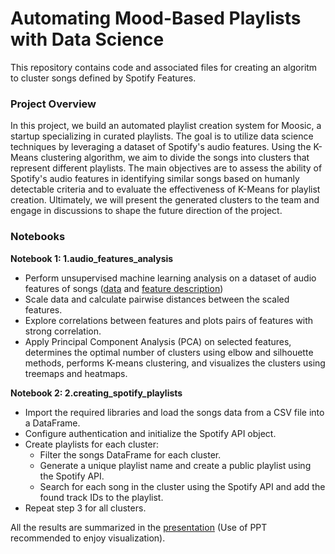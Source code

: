 # Automating Mood-Based Playlists with Data Science

This repository contains code and associated files for creating an algoritm to cluster songs defined by Spotify Features.

### Project Overview

In this project, we build an automated playlist creation system for Moosic, a startup specializing in curated playlists. The goal is to utilize data science techniques by leveraging a dataset of Spotify's audio features. Using the K-Means clustering algorithm, we aim to divide the songs into clusters that represent different playlists. The main objectives are to assess the ability of Spotify's audio features in identifying similar songs based on humanly detectable criteria and to evaluate the effectiveness of K-Means for playlist creation. Ultimately, we will present the generated clusters to the team and engage in discussions to shape the future direction of the project.


### Notebooks
**Notebook 1: 1.audio_features_analysis**

* Perform unsupervised machine learning analysis on a dataset of audio features of songs ([data](https://github.com/ginkof/Data-Science-Portfolio/tree/main/Machine%20Learning/Clustering/Automating%20Mood-Based%20Playlists%20with%20Data%20Science/Data) and [feature description](https://round-caution-74a.notion.site/Feature-description-743db18aa7324597a2648cbc25dce632?pvs=4))
* Scale data and calculate pairwise distances between the scaled features.
* Explore correlations between features and plots pairs of features with strong correlation.
* Apply Principal Component Analysis (PCA) on selected features, determines the optimal number of clusters using elbow and silhouette methods, performs K-means clustering, and visualizes the clusters using treemaps and heatmaps.

**Notebook 2: 2.creating_spotify_playlists**

* Import the required libraries and load the songs data from a CSV file into a DataFrame.
* Configure authentication and initialize the Spotify API object.
* Create playlists for each cluster:
  * Filter the songs DataFrame for each cluster.
  * Generate a unique playlist name and create a public playlist using the Spotify API.
  * Search for each song in the cluster using the Spotify API and add the found track IDs to the playlist.
* Repeat step 3 for all clusters.

All the results are summarized in the [presentation](https://github.com/ginkof/Data-Science-Portfolio/blob/main/Machine%20Learning/Clustering/Automating%20Mood-Based%20Playlists%20with%20Data%20Science/Results.pptx) (Use of PPT recommended to enjoy visualization).
